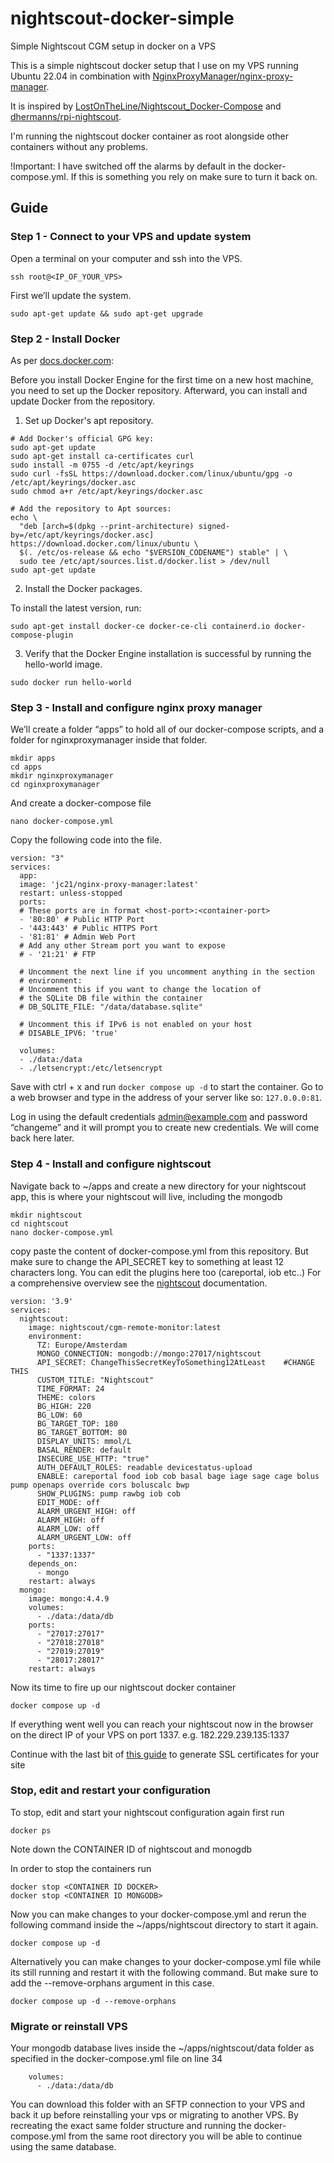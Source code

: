 # nightscout-docker-simple
Simple Nightscout CGM setup in docker on a VPS

This is a simple nightscout docker setup that I use on my VPS running Ubuntu 22.04 in combination with [NginxProxyManager/nginx-proxy-manager](https://github.com/NginxProxyManager/nginx-proxy-manager).

It is inspired by [LostOnTheLine/Nightscout_Docker-Compose](https://github.com/LostOnTheLine/Nightscout_Docker-Compose) and [dhermanns/rpi-nightscout](https://github.com/dhermanns/rpi-nightscout).

I'm running the nightscout docker container as root alongside other containers without any problems.

!Important: I have switched off the alarms by default in the docker-compose.yml. If this is something you rely on make sure to turn it back on.

## Guide

### Step 1 - Connect to your VPS and update system

Open a terminal on your computer and ssh into the VPS.
```
ssh root@<IP_OF_YOUR_VPS>
```

First we’ll update the system.

```
sudo apt-get update && sudo apt-get upgrade
```

### Step 2 - Install Docker

As per [docs.docker.com](https://docs.docker.com/engine/install/ubuntu/):

Before you install Docker Engine for the first time on a new host machine, you need to set up the Docker repository. Afterward, you can install and update Docker from the repository.

1. Set up Docker's apt repository.
```
# Add Docker's official GPG key:
sudo apt-get update
sudo apt-get install ca-certificates curl
sudo install -m 0755 -d /etc/apt/keyrings
sudo curl -fsSL https://download.docker.com/linux/ubuntu/gpg -o /etc/apt/keyrings/docker.asc
sudo chmod a+r /etc/apt/keyrings/docker.asc

# Add the repository to Apt sources:
echo \
  "deb [arch=$(dpkg --print-architecture) signed-by=/etc/apt/keyrings/docker.asc] https://download.docker.com/linux/ubuntu \
  $(. /etc/os-release && echo "$VERSION_CODENAME") stable" | \
  sudo tee /etc/apt/sources.list.d/docker.list > /dev/null
sudo apt-get update
```
2. Install the Docker packages.

To install the latest version, run:
```
sudo apt-get install docker-ce docker-ce-cli containerd.io docker-compose-plugin
```
3. Verify that the Docker Engine installation is successful by running the hello-world image.
```
sudo docker run hello-world
```

### Step 3 - Install and configure nginx proxy manager

We’ll create a folder “apps” to hold all of our docker-compose scripts, and a folder for nginxproxymanager inside that folder.  

```
mkdir apps
cd apps
mkdir nginxproxymanager
cd nginxproxymanager
```

And create a docker-compose file

```
nano docker-compose.yml
```

Copy the following code into the file.

```
version: "3"
services:
  app:
  image: 'jc21/nginx-proxy-manager:latest'
  restart: unless-stopped
  ports:
  # These ports are in format <host-port>:<container-port>
  - '80:80' # Public HTTP Port
  - '443:443' # Public HTTPS Port
  - '81:81' # Admin Web Port
  # Add any other Stream port you want to expose
  # - '21:21' # FTP

  # Uncomment the next line if you uncomment anything in the section
  # environment:
  # Uncomment this if you want to change the location of
  # the SQLite DB file within the container
  # DB_SQLITE_FILE: "/data/database.sqlite"

  # Uncomment this if IPv6 is not enabled on your host
  # DISABLE_IPV6: 'true'

  volumes:
  - ./data:/data
  - ./letsencrypt:/etc/letsencrypt
```

Save with ctrl + x and run `docker compose up -d` to start the container. Go to a web browser and type in the address of your server like so: `127.0.0.0:81`.

Log in using the default credentials admin@example.com and password “changeme” and it will prompt you to create new credentials. We will come back here later.

### Step 4 - Install and configure nightscout

Navigate back to ~/apps and create a new directory for your nightscout app, this is where your nightscout will live, including the mongodb

```
mkdir nightscout
cd nightscout
nano docker-compose.yml
```
copy paste the content of docker-compose.yml from this repository. But make sure to change the API_SECRET key to something at least 12 characters long. You can edit the plugins here too (careportal, iob etc..) For a comprehensive overview see the [nightscout](https://nightscout.github.io/) documentation.

```
version: '3.9'
services:
  nightscout:
    image: nightscout/cgm-remote-monitor:latest
    environment:
      TZ: Europe/Amsterdam
      MONGO_CONNECTION: mongodb://mongo:27017/nightscout
      API_SECRET: ChangeThisSecretKeyToSomething12AtLeast    #CHANGE THIS
      CUSTOM_TITLE: "Nightscout"
      TIME_FORMAT: 24
      THEME: colors 
      BG_HIGH: 220
      BG_LOW: 60
      BG_TARGET_TOP: 180
      BG_TARGET_BOTTOM: 80
      DISPLAY_UNITS: mmol/L
      BASAL_RENDER: default  
      INSECURE_USE_HTTP: "true"
      AUTH_DEFAULT_ROLES: readable devicestatus-upload
      ENABLE: careportal food iob cob basal bage iage sage cage bolus pump openaps override cors boluscalc bwp
      SHOW_PLUGINS: pump rawbg iob cob
      EDIT_MODE: off 
      ALARM_URGENT_HIGH: off
      ALARM_HIGH: off
      ALARM_LOW: off
      ALARM_URGENT_LOW: off
    ports:
      - "1337:1337"
    depends_on:
      - mongo
    restart: always
  mongo:
    image: mongo:4.4.9
    volumes:
      - ./data:/data/db                                                                      
    ports:
      - "27017:27017"
      - "27018:27018"
      - "27019:27019"
      - "28017:28017"
    restart: always
```

Now its time to fire up our nightscout docker container

```
docker compose up -d
```
If everything went well you can reach your nightscout now in the browser on the direct IP of your VPS on port 1337. e.g. 182.229.239.135:1337

Continue with the last bit of [this guide](https://medium.com/@jmpinney/multiple-wordpress-sites-on-one-server-with-docker-6fb53adc4bfe) to generate SSL certificates for your site


### Stop, edit and restart your configuration

To stop, edit and start your nightscout configuration again first run
```
docker ps
```
Note down the CONTAINER ID of nightscout and monogdb

In order to stop the containers run

```
docker stop <CONTAINER ID DOCKER>
docker stop <CONTAINER ID MONGODB>
```

Now you can make changes to your docker-compose.yml and rerun the following command inside the ~/apps/nightscout directory to start it again.

```
docker compose up -d
```

Alternatively you can make changes to your docker-compose.yml file while its still running and restart it with the following command. But make sure to add the --remove-orphans argument in this case.
```
docker compose up -d --remove-orphans
```

### Migrate or reinstall VPS

Your mongodb database lives inside the ~/apps/nightscout/data folder as specified in the docker-compose.yml file on line 34
```
    volumes:
      - ./data:/data/db
```
You can download this folder with an SFTP connection to your VPS and back it up before reinstalling your vps or migrating to another VPS. By recreating the exact same folder structure and running the docker-compose.yml from the same root directory you will be able to continue using the same database.



